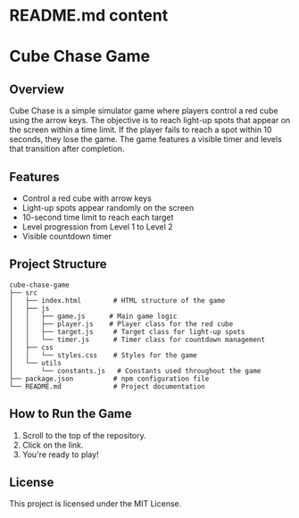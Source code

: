 # README.md content

# Cube Chase Game

## Overview
Cube Chase is a simple simulator game where players control a red cube using the arrow keys. The objective is to reach light-up spots that appear on the screen within a time limit. If the player fails to reach a spot within 10 seconds, they lose the game. The game features a visible timer and levels that transition after completion.

## Features
- Control a red cube with arrow keys
- Light-up spots appear randomly on the screen
- 10-second time limit to reach each target
- Level progression from Level 1 to Level 2
- Visible countdown timer

## Project Structure
```
cube-chase-game
├── src
│   ├── index.html        # HTML structure of the game
│   ├── js
│   │   ├── game.js      # Main game logic
│   │   ├── player.js    # Player class for the red cube
│   │   ├── target.js     # Target class for light-up spots
│   │   └── timer.js      # Timer class for countdown management
│   ├── css
│   │   └── styles.css    # Styles for the game
│   └── utils
│       └── constants.js   # Constants used throughout the game
├── package.json          # npm configuration file
└── README.md             # Project documentation
```

## How to Run the Game
1. Scroll to the top of the repository.
2. Click on the link.
3. You're ready to play!

## License
This project is licensed under the MIT License.
